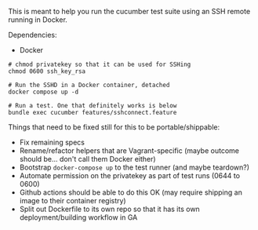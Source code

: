 This is meant to help you run the cucumber test suite using an SSH remote running in Docker.

Dependencies:

- Docker

```shell
# chmod privatekey so that it can be used for SSHing
chmod 0600 ssh_key_rsa

# Run the SSHD in a Docker container, detached
docker compose up -d

# Run a test. One that definitely works is below
bundle exec cucumber features/sshconnect.feature
```

Things that need to be fixed still for this to be portable/shippable:

- Fix remaining specs
- Rename/refactor helpers that are Vagrant-specific (maybe outcome should be... don't call them Docker either)
- Bootstrap `docker-compose up` to the test runner (and maybe teardown?)
- Automate permission on the privatekey as part of test runs (0644 to 0600)
- Github actions should be able to do this OK (may require shipping an image to their container registry)
- Split out Dockerfile to its own repo so that it has its own deployment/building workflow in GA